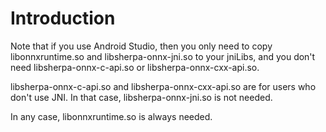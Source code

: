 # Introduction

Note that if you use Android Studio, then you only need to
copy libonnxruntime.so and libsherpa-onnx-jni.so
to your jniLibs, and you don't need libsherpa-onnx-c-api.so or
libsherpa-onnx-cxx-api.so.

libsherpa-onnx-c-api.so and libsherpa-onnx-cxx-api.so are for users
who don't use JNI. In that case, libsherpa-onnx-jni.so is not needed.

In any case, libonnxruntime.so is always needed.
